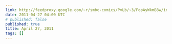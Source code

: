 ```yaml
---
link: http://feedproxy.google.com/~r/smbc-comics/PvLb/~3/FopAyWkmB3w/index.php
date: 2011-04-27 04:00 UTC
# published: false
published: true
title: April 27, 2011
tags: []
---
```



